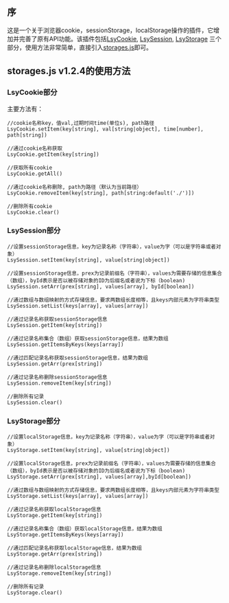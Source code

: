 
## 序
这是一个关于浏览器cookie，sessionStorage，localStorage操作的插件，它增加并完善了原有API功能。该插件包括[LsyCookie](http://blog.csdn.net/weixin_41424247/article/details/78859294), [LsySession](http://blog.csdn.net/weixin_41424247/article/details/78879326), [LsyStorage](http://blog.csdn.net/weixin_41424247/article/details/78872004) 三个部分，使用方法非常简单，直接引入[storages.js](https://github.com/loushengyue/storage-group/archive/master.zip)即可。

## storages.js v1.2.4的使用方法

### LsyCookie部分

主要方法有：

```
//cookie名称key，值val,过期时间time(单位s), path路径
LsyCookie.setItem(key[string], val[string|object], time[number], path[string])

//通过cookie名称获取
LsyCookie.getItem(key[string])

//获取所有cookie
LsyCookie.getAll()

//通过cookie名称删除, path为路径（默认为当前路径）
LsyCookie.removeItem(key[string], path[string:default('./')])

//删除所有cookie
LsyCookie.clear()
```


### LsySession部分

```
//设置sessionStorage信息，key为记录名称（字符串），value为字（可以是字符串或者对象）
LsySession.setItem(key[string], value[string|object])

//设置sessionStorage信息，prex为记录前缀名（字符串），values为需要存储的信息集合（数组），byId表示是否以被存储对象的ID为后缀名或者说为下标（boolean)
LsySession.setArr(prex[string], values[array], byId[boolean])

//通过数组与数组映射的方式存储信息，要求两数组长度相等，且keys内部元素为字符串类型
LsySession.setList(keys[array], values[array])

//通过记录名称获取sessionStorage信息
LsySession.getItem(key[string])

//通过记录名称集合（数组）获取sessionStorage信息，结果为数组
LsySession.getItemsByKeys(keys[array])

//通过匹配记录名称获取sessionStorage信息，结果为数组
LsySession.getArr(prex[string])

//通过记录名称删除sessionStorage信息
LsySession.removeItem(key[string])

//删除所有记录
LsySession.clear()
```



### LsyStorage部分

```
//设置localStorage信息，key为记录名称（字符串），value为字（可以是字符串或者对象）
LsyStorage.setItem(key[string], value[string|object])

//设置localStorage信息，prex为记录前缀名（字符串），values为需要存储的信息集合（数组），byId表示是否以被存储对象的ID为后缀名或者说为下标（boolean)
LsyStorage.setArr(prex[string], values[array],byId[boolean])

//通过数组与数组映射的方式存储信息，要求两数组长度相等，且keys内部元素为字符串类型
LsyStorage.setList(keys[array], values[array])

//通过记录名称获取localStorage信息
LsyStorage.getItem(key[string])

//通过记录名称集合（数组）获取localStorage信息，结果为数组
LsyStorage.getItemsByKeys(keys[array])

//通过匹配记录名称获取localStorage信息，结果为数组
LsyStorage.getArr(prex[string])

//通过记录名称删除localStorage信息
LsyStorage.removeItem(key[string])

//删除所有记录
LsyStorage.clear()
```
